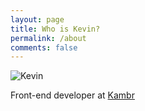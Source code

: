 ```yaml
---
layout: page
title: Who is Kevin?
permalink: /about
comments: false
---
```


<div class="row justify-content-between align-items-center text-center text-md-left">

<div class="col post-top-meta">
    <img class="author-thumb"
         src="https://www.gravatar.com/avatar/ae009796c3ab12724e416d3a2dad9046?s=500&d=mm&r=x"
         alt="Kevin"
     />
</div>
<div class="col-md-10">

<p>Front-end developer at <a href="https://kambr.com" target="_blank">Kambr</a></p>

</div>
</div>
